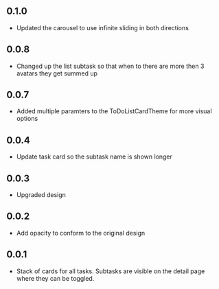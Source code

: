 ## 0.1.0

- Updated the carousel to use infinite sliding in both directions

## 0.0.8

- Changed up the list subtask so that when to there are more then 3 avatars they get summed up

## 0.0.7

- Added multiple paramters to the ToDoListCardTheme for more visual options

## 0.0.4

- Update task card so the subtask name is shown longer

## 0.0.3

- Upgraded design

## 0.0.2

- Add opacity to conform to the original design

## 0.0.1

- Stack of cards for all tasks. Subtasks are visible on the detail page where they can be toggled.
